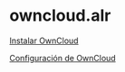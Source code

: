 # owncloud.alr
[Instalar OwnCloud](https://github.com/AdriFroste/owncloud.alr/blob/main/instalar%20owncloud.md)

[Configuración de OwnCloud](https://github.com/AdriFroste/owncloud.alr/blob/main/config%20owncloud.md)
